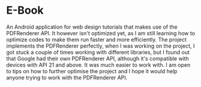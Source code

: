 # E-Book
An Android application for web design tutorials that makes use of the PDFRenderer API. 
It however isn't optimized yet, as I am still learning how to optimize codes to make them run faster and more efficiently. 
The project implements the PDFRenderer perfectly, when I was working on the project, I got stuck a couple of times working with different libraries,
but I found out that Google had their own PDFRenderer API, although it's compatible with devices with API 21 and above. 
It was much easier to work with.
I am open to tips on how to further optimise the project and I hope it would help anyone trying to work with the PDFRenderer API.
